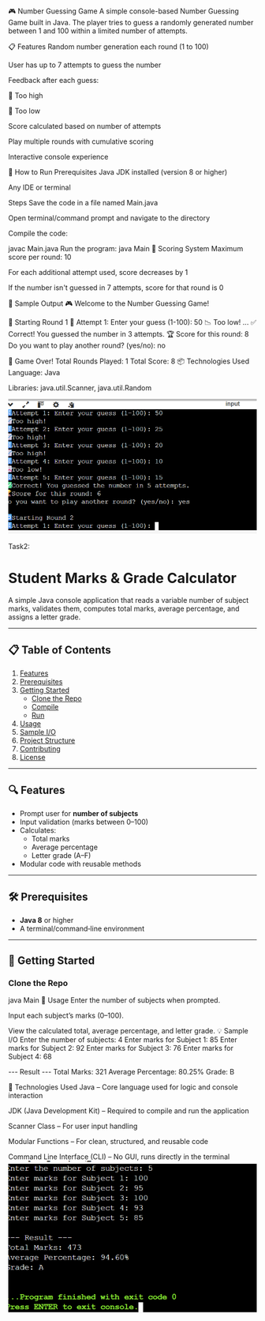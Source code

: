 🎮 Number Guessing Game
A simple console-based Number Guessing Game built in Java. The player tries to guess a randomly generated number between 1 and 100 within a limited number of attempts.

📋 Features
Random number generation each round (1 to 100)

User has up to 7 attempts to guess the number

Feedback after each guess:

🔼 Too high

🔽 Too low

Score calculated based on number of attempts

Play multiple rounds with cumulative scoring

Interactive console experience

🚀 How to Run
Prerequisites
Java JDK installed (version 8 or higher)

Any IDE or terminal

Steps
Save the code in a file named Main.java

Open terminal/command prompt and navigate to the directory

Compile the code:

javac Main.java
Run the program:
java Main
🧮 Scoring System
Maximum score per round: 10

For each additional attempt used, score decreases by 1

If the number isn't guessed in 7 attempts, score for that round is 0

📝 Sample Output
🎮 Welcome to the Number Guessing Game!

🔁 Starting Round 1
🔢 Attempt 1: Enter your guess (1-100): 50
📉 Too low!
...
✅ Correct! You guessed the number in 3 attempts.
🏆 Score for this round: 8
Do you want to play another round? (yes/no): no

🎉 Game Over!
Total Rounds Played: 1
Total Score: 8
📦 Technologies Used
Language: Java

Libraries: java.util.Scanner, java.util.Random

![output](1.png) 



Task2:
# Student Marks & Grade Calculator

A simple Java console application that reads a variable number of subject marks, validates them, computes total marks, average percentage, and assigns a letter grade.

---

## 📋 Table of Contents

1. [Features](#features)  
2. [Prerequisites](#prerequisites)  
3. [Getting Started](#getting-started)  
   - [Clone the Repo](#clone-the-repo)  
   - [Compile](#compile)  
   - [Run](#run)  
4. [Usage](#usage)  
5. [Sample I/O](#sample-io)  
6. [Project Structure](#project-structure)  
7. [Contributing](#contributing)  
8. [License](#license)  

---

## 🔍 Features

- Prompt user for **number of subjects**  
- Input validation (marks between 0–100)  
- Calculates:
  - Total marks  
  - Average percentage  
  - Letter grade (A–F)  
- Modular code with reusable methods  

---

## 🛠 Prerequisites

- **Java 8** or higher  
- A terminal/command‑line environment  

---

## 🚀 Getting Started

### Clone the Repo


java Main
🎯 Usage
Enter the number of subjects when prompted.

Input each subject’s marks (0–100).

View the calculated total, average percentage, and letter grade.
💡 Sample I/O
Enter the number of subjects: 4
Enter marks for Subject 1: 85
Enter marks for Subject 2: 92
Enter marks for Subject 3: 76
Enter marks for Subject 4: 68

--- Result ---
Total Marks: 321
Average Percentage: 80.25%
Grade: B

🧰 Technologies Used
Java – Core language used for logic and console interaction

JDK (Java Development Kit) – Required to compile and run the application

Scanner Class – For user input handling

Modular Functions – For clean, structured, and reusable code

Command Line Interface (CLI) – No GUI, runs directly in the terminal
![output](2.png.png) 
